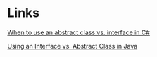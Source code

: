 








# Links
[When to use an abstract class vs. interface in C#](https://www.infoworld.com/article/2928719/when-to-use-an-abstract-class-vs-interface-in-csharp.html)

[Using an Interface vs. Abstract Class in Java](https://www.baeldung.com/java-interface-vs-abstract-class)
